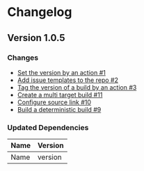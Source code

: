 # Changelog

## Version 1.0.5

### Changes

- [Set the version by an action #1](https://github.com/iBrotNano/TestEnvironment/issues/1)
- [Add issue templates to the repo #2](https://github.com/iBrotNano/TestEnvironment/issues/2)
- [Tag the version of a build by an action #3](https://github.com/iBrotNano/TestEnvironment/issues/3)
- [Create a multi target build #11](https://github.com/iBrotNano/TestEnvironment/issues/11)
- [Configure source link #10](https://github.com/iBrotNano/TestEnvironment/issues/10)
- [Build a deterministic build #9](https://github.com/iBrotNano/TestEnvironment/issues/9)

### Updated Dependencies

| Name                   | Version |
| ---------------------- | ------- |
| Name    | version   |

